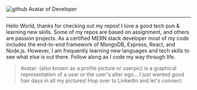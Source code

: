 ![github Avatar of Developer](https://user-images.githubusercontent.com/55456375/102271045-099ddd00-3edc-11eb-8853-7e78090f3565.png)

---

Hello World, thanks for checking out my repos! I love a good tech pun & learning new skills. Some of my repos are based on assignment, and others are passion projects. As a certified MERN stack developer most of my code includes the end-to-end framework of MongoDB, Express, React, and Node.js. However, I am frequently learning new languages and tech skills to see what else is out there. Follow along as I code my way through life. 

> Avatar: (also known as a profile picture or userpic) is a graphical representation of a user or the user's alter ego... I just wanted good hair days in all my pictures! Hop over to LinkedIn and let's connect.

